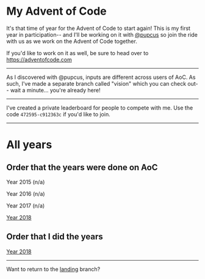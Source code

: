 # My Advent of Code

It's that time of year for the Advent of Code to start again! This is my first year in participation-- and I'll be working on it with [@pupcus](https://github.com/pupcus) so join the ride with us as we work on the Advent of Code together.

If you'd like to work on it as well, be sure to head over to https://adventofcode.com

---

As I discovered with @pupcus, inputs are different across users of AoC. As such, I've made a separate branch called "vision" which you can check out-- wait a minute... you're already here!

---

I've created a private leaderboard for people to compete with me. Use the code `472595-c912363c` if you'd like to join.

---

# All years

## Order that the years were done on AoC

Year 2015 (n/a)

Year 2016 (n/a)

Year 2017 (n/a)

[Year 2018](https://github.com/jbmagination/adventofcode/tree/2018)

## Order that I did the years

[Year 2018](https://github.com/jbmagination/adventofcode/tree/2018)

---

Want to return to the [landing](https://github.com/jbmagination/adventofcode/tree/landing) branch?
